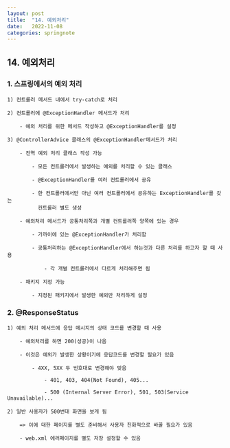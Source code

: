```yaml
---
layout: post
title:  "14. 예외처리"
date:   2022-11-08
categories: springnote
---
```


## 14. 예외처리

### 1. 스프링에서의 예외 처리

    1) 컨트롤러 메서드 내에서 try-catch로 처리 

    2) 컨트롤러에 @ExceptionHandler 메서드가 처리 

        - 예외 처리를 위한 메서드 작성하고 @ExceptionHandler를 설정

    3) @ControllerAdvice 클래스의 @ExceptionHandler메서드가 처리 

        - 전역 예외 처리 클래스 작성 가능 

            - 모든 컨트롤러에서 발생하는 예외를 처리할 수 있는 클래스 

            - @ExceptionHandler를 여러 컨트롤러에서 공유

            - 한 컨트롤러에서만 아닌 여러 컨트롤러에서 공유하는 ExceptionHandler를 갖는
              컨트롤러 별도 생성
        
        - 예외처리 메서드가 공통처리쪽과 개별 컨트롤러쪽 양쪽에 있는 경우

            - 가까이에 있는 @ExceptionHandler가 처리함

            - 공통처리하는 @ExceptionHandler에서 하는것과 다른 처리를 하고자 할 때 사용

                - 각 개별 컨트롤러에서 다르게 처리해주면 됨
        
        - 패키지 지정 가능

            - 지정된 패키지에서 발생한 예외만 처리하게 설정 

### 2. @ResponseStatus

    1) 예외 처리 메서드에 응답 메시지의 상태 코드를 변경할 때 사용 

        - 예외처리를 하면 200(성공)이 나옴

        - 이것은 예외가 발생한 상황이기에 응답코드를 변경할 필요가 있음

            - 4XX, 5XX 두 번호대로 변경해야 맞음

                - 401, 403, 404(Not Found), 405...

                - 500 (Internal Server Error), 501, 503(Service Unavailable)... 

    2) 일반 사용자가 500번대 화면을 보게 됨

        => 이에 대한 페이지를 별도 준비해서 사용자 친화적으로 바꿀 필요가 있음

        - web.xml 에러페이지를 별도 저장 설정할 수 있음                        
